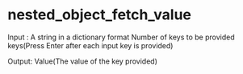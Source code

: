 # nested_object_fetch_value

Input :
A string in a dictionary format
Number of keys to be provided
keys(Press Enter after each input key is provided)

Output:
Value(The value of the key provided)
